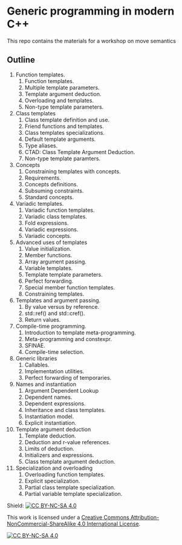 # Generic programming in modern C++

This repo contains the materials for a workshop on move semantics

## Outline

1. Function templates.
    1. Function templates.
    2. Multiple template parameters.
    3. Template argument deduction.
    4. Overloading and templates.
    5. Non-type template parameters.
2. Class templates
    1. Class template definition and use.
    2. Friend functions and templates.
    3. Class templates specializations.
    4. Default template arguments.
    5. Type aliases.
    6. CTAD: Class Template Argument Deduction.
    7. Non-type template paramters.
3. Concepts
    1. Constraining templates with concepts.
    2. Requirements.
    3. Concepts definitions.
    4. Subsuming constraints.
    5. Standard concepts.
3. Variadic templates.
    1. Variadic function templates.
    2. Variadic class templates.
    3. Fold expressions.
    4. Variadic expressions.
    5. Variadic concepts.
4. Advanced uses of templates
    1. Value initialization.
    2. Member functions.
    3. Array argument passing.
    4. Variable templates.
    5. Template template parameters.
    6. Perfect forwarding.
    7. Special member function templates.
    8. Constraining templates.
5. Templates and argument passing.
    1. By value versus by reference.
    2. std::ref() and std::cref().
    3. Return values.
6. Compile-time programming.
    1. Introduction to template meta-programming.
    2. Meta-programming and constexpr.
    3. SFINAE.
    4. Compile-time selection.
7. Generic libraries
    1. Callables.
    2. Implementation utilities.
    3. Perfect forwarding of temporaries.
8. Names and instantiation
    1. Argument Dependent Lookup
    2. Dependent names.
    3. Dependent expressions.
    4. Inheritance and class templates.
    5. Instantiation model.
    6. Explicit instantiation.
9. Template argument deduction
    1. Template deduction.
    2. Deduction and r-value references.
    3. Limits of deduction.
    4. Initializers and expressions.
    5. Class template argument deduction.
10. Specialization and overloading
    1. Overloading function templates.
    2. Explicit specialization.
    3. Partial class template specialization.
    4. Partial variable template specialization.


Shield: [![CC BY-NC-SA 4.0][cc-by-nc-sa-shield]][cc-by-nc-sa]

This work is licensed under a
[Creative Commons Attribution-NonCommercial-ShareAlike 4.0 International License][cc-by-nc-sa].

[![CC BY-NC-SA 4.0][cc-by-nc-sa-image]][cc-by-nc-sa]

[cc-by-nc-sa]: http://creativecommons.org/licenses/by-nc-sa/4.0/
[cc-by-nc-sa-image]: https://licensebuttons.net/l/by-nc-sa/4.0/88x31.png
[cc-by-nc-sa-shield]: https://img.shields.io/badge/License-CC%20BY--NC--SA%204.0-lightgrey.svg

